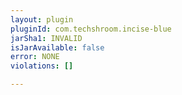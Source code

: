 ```yaml
---
layout: plugin
pluginId: com.techshroom.incise-blue
jarSha1: INVALID
isJarAvailable: false
error: NONE
violations: []

---
```

